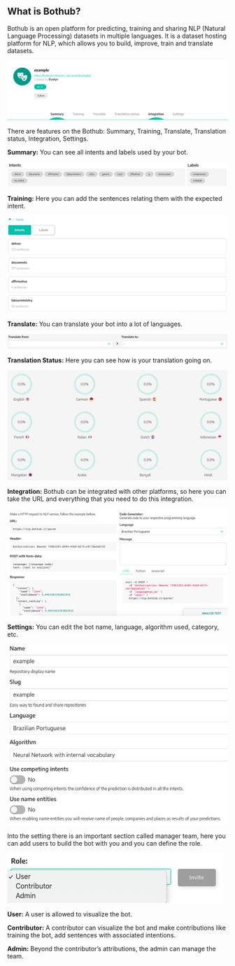 ## What is Bothub? ##

Bothub is an open platform for predicting, training and sharing NLP (Natural Language Processing) datasets in multiple languages. It is a dataset hosting platform for NLP, which allows you to build, improve, train and translate datasets.
	
![](/img/img01.png)

There are features on the Bothub: Summary, Training, Translate, Translation status, Integration, Settings.

**Summary:** You can see all intents and labels used by your bot. 

![](/img/img02.png)

**Training:** Here you can add the sentences relating them with the expected intent.

![](/img/img03.png)

**Translate:** You can translate your bot into a lot of languages.

![](/img/img04.png)

**Translation Status:** Here you can see how is your translation going on.

![](/img/img05.png)

**Integration:** Bothub can be integrated with other platforms, so here you can take the URL and everything that you need to do this integration.

![](/img/img06.png)

**Settings:** You can edit the bot name, language, algorithm used, category, etc.

![](/img/img07.png)

Into the setting there is an important section called manager team, here you can add users to build the bot with you and you can define the role.

![](/img/img08.png)

**User:** A user is allowed to visualize the bot.

**Contributor:** A contributor can visualize the bot and make contributions like training the bot, add sentences with associated intentions.

**Admin:** Beyond the contributor’s attributions, the admin can manage the team.
